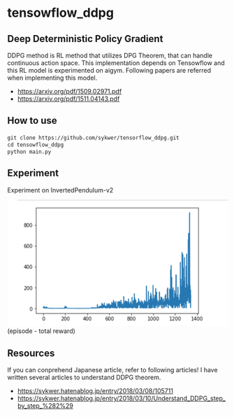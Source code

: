 # tensowflow_ddpg
## Deep Deterministic Policy Gradient
DDPG method is RL method that utilizes DPG Theorem, that can handle continuous action space. This implementation depends on Tensowflow and this RL model is experimented on aigym.
Following papers are referred when implementing this model.

- https://arxiv.org/pdf/1509.02971.pdf
- https://arxiv.org/pdf/1511.04143.pdf

## How to use
```
git clone https://github.com/sykwer/tensorflow_ddpg.git
cd tensowflow_ddpg
python main.py
```

## Experiment
Experiment on InvertedPendulum-v2

![InvertedPendulum-v2_experiment](https://github.com/sykwer/tensorflow_ddpg/blob/master/images/InvertedPendulum-v2_experiment.png)
(episode - total reward)

## Resources
If you can conprehend Japanese article, refer to following articles! I have written several articles to understand DDPG theorem.

- https://sykwer.hatenablog.jp/entry/2018/03/08/105711
- https://sykwer.hatenablog.jp/entry/2018/03/10/Understand_DDPG_step_by_step_%282%29
